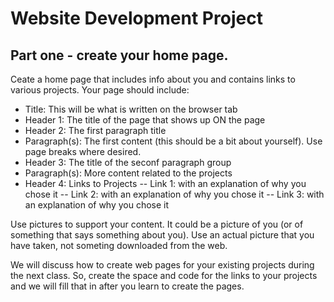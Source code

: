 # Website Development Project
## Part one - create your home page.
Ceate a home page that includes info about you and contains links to various projects.  Your page should include:
- Title: This will be what is written on the browser tab
- Header 1: The title of the page that shows up ON the page
- Header 2: The first paragraph title
- Paragraph(s): The first content (this should be a bit about yourself). Use page breaks where desired.
- Header 3: The title of the seconf paragraph group
- Paragraph(s): More content related to the projects
- Header 4: Links to Projects
-- Link 1: with an explanation of why you chose it
-- Link 2: with an explanation of why you chose it
-- Link 3: with an explanation of why you chose it

Use pictures to support your content.  It could be a picture of you (or of something that says something about you).  Use an actual picture that you have taken, not someting downloaded from the web.

We will discuss how to create web pages for your existing projects during the next class.  So, create the space and code for the links to your projects and we will fill that in after you learn to create the pages. 
